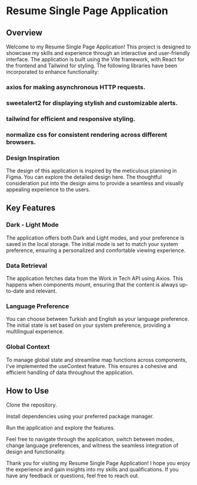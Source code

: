 # Resume Single Page Application

## Overview

Welcome to my Resume Single Page Application! This project is designed to showcase my skills and experience through an interactive and user-friendly interface. The application is built using the Vite framework, with React for the frontend and Tailwind for styling. The following libraries have been incorporated to enhance functionality:

### axios for making asynchronous HTTP requests.
### sweetalert2 for displaying stylish and customizable alerts.
### tailwind for efficient and responsive styling.
### normalize css for consistent rendering across different browsers.
### Design Inspiration

The design of this application is inspired by the meticulous planning in Figma. You can explore the detailed design here. The thoughtful consideration put into the design aims to provide a seamless and visually appealing experience to the users.

## Key Features

### Dark - Light Mode
The application offers both Dark and Light modes, and your preference is saved in the local storage. The initial mode is set to match your system preference, ensuring a personalized and comfortable viewing experience.

### Data Retrieval
The application fetches data from the Work in Tech API using Axios. This happens when components mount, ensuring that the content is always up-to-date and relevant.

### Language Preference
You can choose between Turkish and English as your language preference. The initial state is set based on your system preference, providing a multilingual experience.

### Global Context
To manage global state and streamline map functions across components, I've implemented the useContext feature. This ensures a cohesive and efficient handling of data throughout the application.

## How to Use

Clone the repository.

Install dependencies using your preferred package manager.

Run the application and explore the features.

Feel free to navigate through the application, switch between modes, change language preferences, and witness the seamless integration of design and functionality.


Thank you for visiting my Resume Single Page Application! I hope you enjoy the experience and gain insights into my skills and qualifications. If you have any feedback or questions, feel free to reach out.
